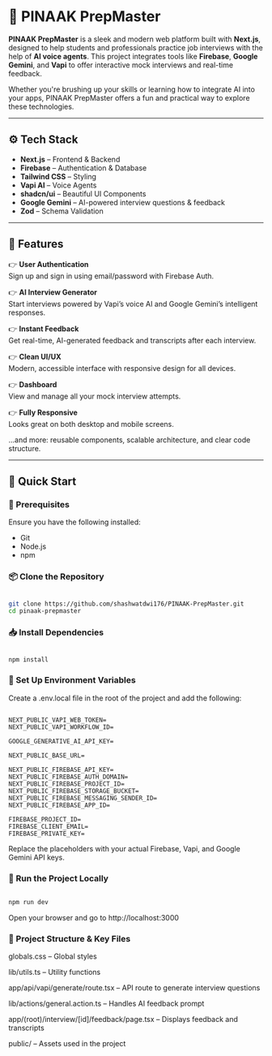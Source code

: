 # 🤖 PINAAK PrepMaster

**PINAAK PrepMaster** is a sleek and modern web platform built with **Next.js**, designed to help students and professionals practice job interviews with the help of **AI voice agents**. This project integrates tools like **Firebase**, **Google Gemini**, and **Vapi** to offer interactive mock interviews and real-time feedback.

Whether you're brushing up your skills or learning how to integrate AI into your apps, PINAAK PrepMaster offers a fun and practical way to explore these technologies.

---

## ⚙️ Tech Stack

- **Next.js** – Frontend & Backend
- **Firebase** – Authentication & Database
- **Tailwind CSS** – Styling
- **Vapi AI** – Voice Agents
- **shadcn/ui** – Beautiful UI Components
- **Google Gemini** – AI-powered interview questions & feedback
- **Zod** – Schema Validation

---

## 🔋 Features

👉 **User Authentication**  
Sign up and sign in using email/password with Firebase Auth.

👉 **AI Interview Generator**  
Start interviews powered by Vapi’s voice AI and Google Gemini’s intelligent responses.

👉 **Instant Feedback**  
Get real-time, AI-generated feedback and transcripts after each interview.

👉 **Clean UI/UX**  
Modern, accessible interface with responsive design for all devices.

👉 **Dashboard**  
View and manage all your mock interview attempts.

👉 **Fully Responsive**  
Looks great on both desktop and mobile screens.

...and more: reusable components, scalable architecture, and clear code structure.

---

## 🤸 Quick Start

### 🔧 Prerequisites

Ensure you have the following installed:

- Git
- Node.js
- npm

### 📦 Clone the Repository

```bash

git clone https://github.com/shashwatdwi176/PINAAK-PrepMaster.git
cd pinaak-prepmaster
```
### 📥 Install Dependencies
```bash

npm install
```
### 🔐 Set Up Environment Variables
Create a .env.local file in the root of the project and add the following:

```env

NEXT_PUBLIC_VAPI_WEB_TOKEN=
NEXT_PUBLIC_VAPI_WORKFLOW_ID=

GOOGLE_GENERATIVE_AI_API_KEY=

NEXT_PUBLIC_BASE_URL=

NEXT_PUBLIC_FIREBASE_API_KEY=
NEXT_PUBLIC_FIREBASE_AUTH_DOMAIN=
NEXT_PUBLIC_FIREBASE_PROJECT_ID=
NEXT_PUBLIC_FIREBASE_STORAGE_BUCKET=
NEXT_PUBLIC_FIREBASE_MESSAGING_SENDER_ID=
NEXT_PUBLIC_FIREBASE_APP_ID=

FIREBASE_PROJECT_ID=
FIREBASE_CLIENT_EMAIL=
FIREBASE_PRIVATE_KEY=
```
Replace the placeholders with your actual Firebase, Vapi, and Google Gemini API keys.

### 🚀 Run the Project Locally
```bash

npm run dev
```
Open your browser and go to http://localhost:3000

### 🧩 Project Structure & Key Files
globals.css – Global styles

lib/utils.ts – Utility functions

app/api/vapi/generate/route.tsx – API route to generate interview questions

lib/actions/general.action.ts – Handles AI feedback prompt

app/(root)/interview/[id]/feedback/page.tsx – Displays feedback and transcripts

public/ – Assets used in the project
